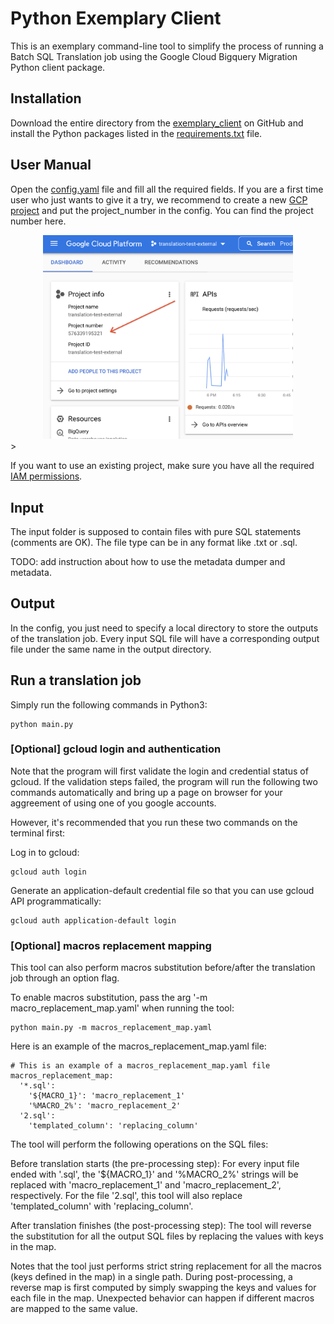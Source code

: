 # Python Exemplary Client

This is an exemplary command-line tool to simplify the process of running a
Batch SQL Translation job using the Google Cloud Bigquery Migration Python
client package.

## Installation

Download the entire directory from the [exemplary_client](https://github.com/xiashang0624/dwh-migration-tools/tree/python-client/exemplary_client) on GitHub and
install the Python packages listed in the [requirements.txt](https://github.com/xiashang0624/dwh-migration-tools/tree/python-client/exemplary_client/requirements.txt) file.

## User Manual

Open the [config.yaml](https://github.com/xiashang0624/dwh-migration-tools/tree/python-client/exemplary_client/config.yaml) file and fill all the required fields. If you are a first
time user who just wants to give it a try, we recommend to create a new [GCP
project](https://pantheon.corp.google.com/) and put the project_number in the config. You can find the project
number here.

<div style="text-align:center">
    <img src="img/example_gcp_project_number.png" alt="project_number" width="400"/>
</div>>

If you want to use an existing project, make sure you have all the required [IAM
permissions](https://cloud.google.com/bigquery/docs/batch-sql-translator#required_permissions).

## Input

The input folder is supposed to contain files with pure SQL statements (comments
are OK). The file type can be in any format like .txt or .sql.

TODO: add instruction about how to use the metadata dumper and metadata.

## Output

In the config, you just need to specify a local directory to store the outputs
of the translation job. Every input SQL file will have a corresponding output
file under the same name in the output directory.

## Run a translation job

Simply run the following commands in Python3:

```
python main.py
```

### [Optional] gcloud login and authentication

Note that the program will first validate the login and credential status of
gcloud. If the validation steps failed, the program will run the following two
commands automatically and bring up a page on browser for your aggreement of
using one of you google accounts.

However, it's recommended that you run these two commands on the terminal first:

Log in to gcloud:

```
gcloud auth login
```

Generate an application-default credential file so that you can use gcloud API
programmatically:

```
gcloud auth application-default login
```

### [Optional] macros replacement mapping

This tool can also perform macros substitution before/after the translation job
through an option flag.

To enable macros substitution, pass the arg '-m macro_replacement_map.yaml' when
running the tool:

```
python main.py -m macros_replacement_map.yaml
```

Here is an example of the macros_replacement_map.yaml file:

```
# This is an example of a macros_replacement_map.yaml file
macros_replacement_map:
  '*.sql':
    '${MACRO_1}': 'macro_replacement_1'
    '%MACRO_2%': 'macro_replacement_2'
  '2.sql':
    'templated_column': 'replacing_column'
```

The tool will perform the following operations on the SQL files:

Before translation starts (the pre-processing step): For every input file ended
with '.sql', the '${MACRO_1}' and '%MACRO_2%' strings will be replaced with
'macro_replacement_1' and 'macro_replacement_2', respectively. For the file
'2.sql', this tool will also replace 'templated_column' with 'replacing_column'.

After translation finishes (the post-processing step): The tool will reverse the
substitution for all the output SQL files by replacing the values with keys in
the map.

Notes that the tool just performs strict string replacement for all the macros
(keys defined in the map) in a single path. During post-processing, a reverse
map is first computed by simply swapping the keys and values for each file in
the map. Unexpected behavior can happen if different macros are mapped to the
same value.